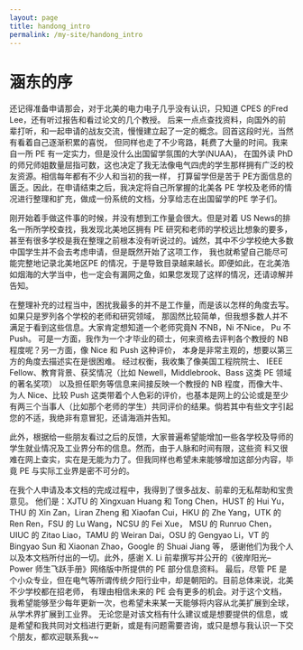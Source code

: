 ```yaml
---
layout: page
title: handong_intro
permalink: /my-site/handong_intro
---
```

# 涵东的序

还记得准备申请那会，对于北美的电力电子几乎没有认识，只知道 CPES 的Fred Lee，还有听过报告和看过论文的几个教授。
后来一点点查找资料，向国外的前辈打听，和一起申请的战友交流，慢慢建立起了一定的概念。回首这段时光，当然有看着自己逐渐积累的喜悦，
但同样也走了不少弯路，耗费了大量的时间。我来自一所 PE 有一定实力，但是没什么出国留学氛围的大学(NUAA)，
在国外读 PhD 的师兄师姐数量屈指可数，这也决定了我无法像电气四虎的学生那样拥有广泛的校友资源。相信每年都有不少人和当初的我一样，
打算留学但是苦于 PE方面信息的匮乏。因此，在申请结束之后，我决定将自己所掌握的北美各 PE 学校及老师的情况进行整理和扩充，做成一份系统的文档，分享给志在出国留学的PE 学子们。 


刚开始着手做这件事的时候，并没有想到工作量会很大。但是对着 US News的排名一所所学校查找，我发现北美地区拥有 PE 研究和老师的学校远比想象的要多，
甚至有很多学校是我在整理之前根本没有听说过的。诚然，其中不少学校绝大多数中国学生并不会去考虑申请，但是既然开始了这项工作，
我也就希望自己能尽可能完整地记录北美地区PE 的情况，于是导致目录越来越长。即便如此，在北美浩如烟海的大学当中，也一定会有漏网之鱼，如果您发现了这样的情况，还请谅解并告知。 


在整理补充的过程当中，困扰我最多的并不是工作量，而是该以怎样的角度去写。如果只是罗列各个学校的老师和研究领域，
那固然比较简单，但我想多数人并不满足于看到这些信息。大家肯定想知道一个老师究竟N 不NB，Ni 不Nice， Pu 不 Push。
可是一方面，我作为一个才毕业的硕士，何来资格去评判各个教授的 NB 程度呢？另一方面，像 Nice 和 Push 这种评价，
本身是非常主观的，想要以第三方的角度去描述实在是很困难。
经过权衡，我收集了像美国工程院院士、 IEEE Fellow、教育背景、获奖情况（比如 Newell，Middlebrook、Bass 这类 PE 领域的著名奖项）
以及担任职务等信息来间接反映一个教授的 NB 程度，而像大牛、为人 Nice、比较 Push 这类带着个人色彩的评价，也基本是网上的公论或是至少有两三个当事人（比如那个老师的学生）共同评价的结果。倘若其中有些文字引起您的不适，我绝非有意冒犯，还请海涵并告知。 


此外，根据给一些朋友看过之后的反馈，大家普遍希望能增加一些各学校及导师的学生就业情况及工业界分布的信息。然而，由于人脉和时间有限，这些资
料又很难在网上查实，实在是无能为力了。但我同样也希望未来能够增加这部分内容，毕竟 PE 与实际工业界是密不可分的。 


在我个人申请及本文档的完成过程中，我得到了很多战友、前辈的无私帮助和宝贵意见。
他们是：XJTU 的 Xingxuan Huang 和 Tong Chen，HUST 的 Hui Yu， THU 的 Xin Zan，Liran Zheng 和 Xiaofan Cui，HKU 的 Zhe Yang，UTK 的 Ren Ren，FSU 的 Lu Wang，NCSU 的 Fei Xue，
MSU 的 Runruo Chen，UIUC 的 Zitao Liao，TAMU 的 Weiran Dai，OSU 的 Gengyao Li，VT 的 Bingyao Sun 和 Xiaonan Zhao，Google 的 Shuai Jiang 等，
感谢他们为我个人以及本文档所付出的一切。此外，感谢 X. Li 前辈撰写并公开的《彼岸阳光–Power 师生飞跃手册》网络版中所提供的 PE 部分信息资料。 
最后，尽管 PE 是个小众专业，但在电气等所谓传统夕阳行业中，却是朝阳的。目前总体来说，北美不少学校都在招老师，
有理由相信未来的 PE 会有更多的机会。对于这个文档，我希望能够至少每年更新一次，也希望未来某一天能够将内容从北美扩展到全球，从学术界扩展到工业界。
无论您是对该文档有什么建议或是想要提供的信息，或是希望和我共同对文档进行更新，或是有问题需要咨询，或只是想与我认识一下交个朋友，都欢迎联系我~~ 
